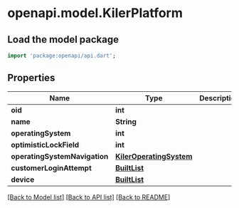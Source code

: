 # openapi.model.KilerPlatform

## Load the model package
```dart
import 'package:openapi/api.dart';
```

## Properties
Name | Type | Description | Notes
------------ | ------------- | ------------- | -------------
**oid** | **int** |  | [optional] 
**name** | **String** |  | [optional] 
**operatingSystem** | **int** |  | [optional] 
**optimisticLockField** | **int** |  | [optional] 
**operatingSystemNavigation** | [**KilerOperatingSystem**](KilerOperatingSystem.md) |  | [optional] 
**customerLoginAttempt** | [**BuiltList<KilerCustomerLoginAttempt>**](KilerCustomerLoginAttempt.md) |  | [optional] 
**device** | [**BuiltList<KilerDevice>**](KilerDevice.md) |  | [optional] 

[[Back to Model list]](../README.md#documentation-for-models) [[Back to API list]](../README.md#documentation-for-api-endpoints) [[Back to README]](../README.md)


